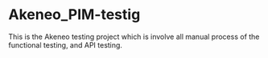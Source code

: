 # Akeneo_PIM-testig
This is the Akeneo testing project which is involve all manual process of the functional testing, and API testing.
